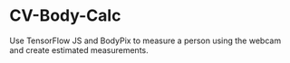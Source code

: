 # CV-Body-Calc
Use TensorFlow JS and BodyPix to measure a person using the webcam and create estimated measurements.
